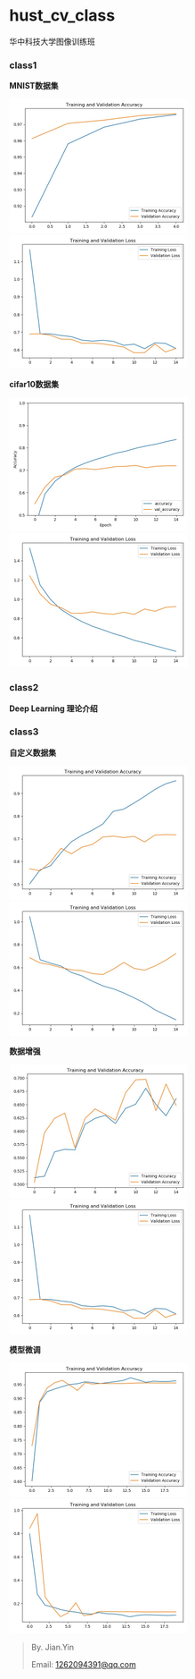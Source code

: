 # hust_cv_class
华中科技大学图像训练班



### class1

**MNIST数据集**

<img src="./pic/mnist1.jpg" alt="mnist1" style="zoom:50%;" /><img src="./pic/mnist2.jpg" alt="mnist2" style="zoom:50%;" />

**cifar10数据集**

<img src="./pic/cifar1.jpg" alt="cifar1" style="zoom:50%;" /><img src="./pic/cifar2.jpg" alt="cifar2" style="zoom:50%;" />

### class2

**Deep Learning 理论介绍**



### class3

**自定义数据集**

<img src="./pic/1.jpg" alt="1" style="zoom:50%;" /><img src="./pic/2.jpg" alt="2" style="zoom:50%;" />



**数据增强**

<img src="./pic/3.jpg" alt="3" style="zoom:50%;" /><img src="./pic/4.jpg" alt="4" style="zoom:50%;" />



**模型微调**

<img src="./pic/5.jpg" alt="5" style="zoom:50%;" /><img src="./pic/6.jpg" alt="6" style="zoom:50%;" />



> By. Jian.Yin
>
> Email: 1262094391@qq.com

